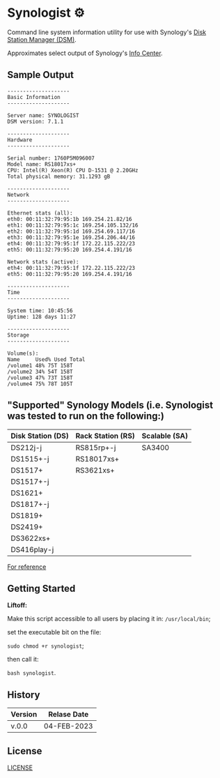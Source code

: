 # Synologist :gear:

Command line system information utility for use with Synology's [Disk Station Manager (DSM)](https://www.synology.com/en-us/dsm).

Approximates select output of Synology's [Info Center](https://kb.synology.com/en-vn/DSM/help/DSM/AdminCenter/system_info_center?version=7).

## Sample Output

	--------------------
	Basic Information
	--------------------

	Server name: SYNOLOGIST
	DSM version: 7.1.1

	--------------------
	Hardware
	--------------------

	Serial number: 1760P5M096007
	Model name: RS18017xs+
	CPU: Intel(R) Xeon(R) CPU D-1531 @ 2.20GHz
	Total physical memory: 31.1293 gB

	--------------------
	Network
	--------------------

	Ethernet stats (all):
	eth0: 00:11:32:79:95:1b 169.254.21.82/16
	eth1: 00:11:32:79:95:1c 169.254.105.132/16
	eth2: 00:11:32:79:95:1d 169.254.69.117/16
	eth3: 00:11:32:79:95:1e 169.254.206.44/16
	eth4: 00:11:32:79:95:1f 172.22.115.222/23
	eth5: 00:11:32:79:95:20 169.254.4.191/16

	Network stats (active):
	eth4: 00:11:32:79:95:1f 172.22.115.222/23
	eth5: 00:11:32:79:95:20 169.254.4.191/16

	--------------------
	Time
	--------------------

	System time: 10:45:56
	Uptime: 128 days 11:27

	--------------------
	Storage
	--------------------

	Volume(s):
	Name     Used% Used Total
	/volume1 48% 75T 158T
	/volume2 34% 54T 158T
	/volume3 47% 73T 158T
	/volume4 75% 78T 105T

## "Supported" Synology Models (i.e. Synologist was tested to run on the following:)

|Disk Station (DS) |Rack Station (RS) |Scalable (SA) |
|---               |---               |---           |
|DS212j-j          |RS815rp+-j        |SA3400        |
|DS1515+-j         |RS18017xs+        |
|DS1517+           |RS3621xs+         |
|DS1517+-j         |
|DS1621+           |
|DS1817+-j         |
|DS1819+           |
|DS2419+           |
|DS3622xs+         |
|DS416play-j       |

[For reference](https://www.synology.com/en-global/products?)

## Getting Started

__Liftoff:__

Make this script accessible to all users by placing it in: `/usr/local/bin`;

set the executable bit on the file:

`sudo chmod +r synologist`;

then call it:

`bash synologist`.

## History

| Version| Relase Date|
| ---    | ---        |
| v.0.0  |04-FEB-2023 |

## License

[LICENSE](https://github.com/marshki/synologist/blob/master/LICENSE)
